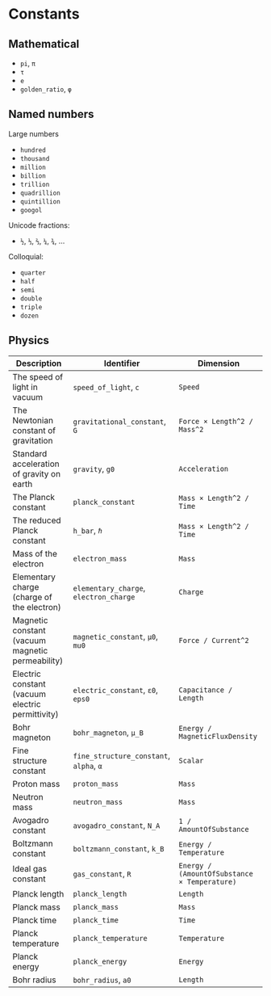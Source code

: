 # Constants

## Mathematical

* `pi`, `π`
* `τ`
* `e`
* `golden_ratio`, `φ`

## Named numbers

Large numbers

* `hundred`
* `thousand`
* `million`
* `billion`
* `trillion`
* `quadrillion`
* `quintillion`
* `googol`

Unicode fractions:

* `½`, `⅓`, `⅔`, `¼`, `¾`, …

Colloquial:

* `quarter`
* `half`
* `semi`
* `double`
* `triple`
* `dozen`

## Physics

| Description | Identifier | Dimension |
|---|---|---|
| The speed of light in vacuum | `speed_of_light`, `c` | `Speed` |
| The Newtonian constant of gravitation | `gravitational_constant`, `G` | `Force × Length^2 / Mass^2` |
| Standard acceleration of gravity on earth | `gravity`, `g0` | `Acceleration` |
| The Planck constant | `planck_constant` | `Mass × Length^2 / Time` |
| The reduced Planck constant | `h_bar`, `ℏ` | `Mass × Length^2 / Time` |
| Mass of the electron | `electron_mass` | `Mass` |
| Elementary charge (charge of the electron) | `elementary_charge`, `electron_charge` | `Charge` |
| Magnetic constant (vacuum magnetic permeability) | `magnetic_constant`, `µ0`, `mu0` | `Force / Current^2` |
| Electric constant (vacuum electric permittivity) | `electric_constant`, `ε0`, `eps0` | `Capacitance / Length` |
| Bohr magneton | `bohr_magneton`, `µ_B` | `Energy / MagneticFluxDensity` |
| Fine structure constant | `fine_structure_constant`, `alpha`, `α` | `Scalar` |
| Proton mass | `proton_mass` | `Mass` |
| Neutron mass | `neutron_mass` | `Mass` |
| Avogadro constant | `avogadro_constant`, `N_A` | `1 / AmountOfSubstance` |
| Boltzmann constant | `boltzmann_constant`, `k_B` | `Energy / Temperature` |
| Ideal gas constant | `gas_constant`, `R` | `Energy / (AmountOfSubstance × Temperature)` |
| Planck length | `planck_length` | `Length` |
| Planck mass | `planck_mass` | `Mass` |
| Planck time | `planck_time` | `Time` |
| Planck temperature | `planck_temperature` | `Temperature` |
| Planck energy | `planck_energy` | `Energy` |
| Bohr radius | `bohr_radius`, `a0` | `Length` |
